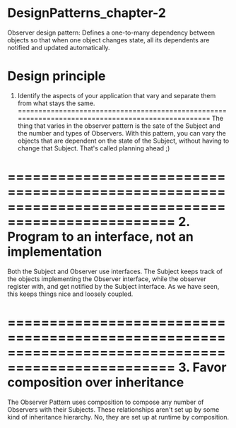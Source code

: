# DesignPatterns_chapter-2
Observer design pattern:
Defines a one-to-many dependency between objects so that when one object changes state,
all its dependents are notified and updated automatically.

Design principle
==================================================================================================
1. Identify the aspects of your application that vary and separate them from what stays the same.
==================================================================================================
The thing that varies in the observer pattern is the sate of the Subject and the number and types of Observers.
With this pattern, you can vary the objects that are dependent on the state of the Subject, without having to change that Subject.
That's called planning ahead ;)

==================================================================================================
2. Program to an interface, not an implementation
==================================================================================================
Both the Subject and Observer use interfaces.
The Subject keeps track of the objects implementing the Observer interface, while the observer register with, and get notified by the Subject interface.
As we have seen, this keeps things nice and loosely coupled.

==================================================================================================
3. Favor composition over inheritance
==================================================================================================
The Observer Pattern uses composition to compose any number of Observers with their Subjects.
These relationships aren't set up by some kind of inheritance hierarchy.
No, they are set up at runtime by composition. 
